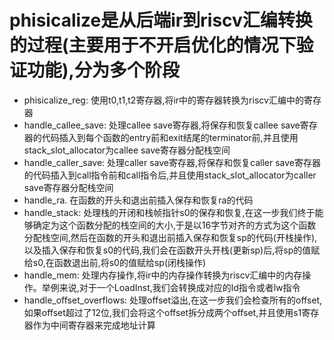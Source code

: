 # phisicalize是从后端ir到riscv汇编转换的过程(主要用于不开启优化的情况下验证功能),分为多个阶段

- phisicalize_reg: 使用t0,t1,t2寄存器,将ir中的寄存器转换为riscv汇编中的寄存器
- handle_callee_save: 处理callee save寄存器,将保存和恢复callee save寄存器的代码插入到每个函数的entry前和exit结尾的terminator前,并且使用stack_slot_allocator为callee save寄存器分配栈空间
- handle_caller_save: 处理caller save寄存器,将保存和恢复caller save寄存器的代码插入到call指令前和call指令后,并且使用stack_slot_allocator为caller save寄存器分配栈空间
- handle_ra. 在函数的开头和退出前插入保存和恢复ra的代码
- handle_stack: 处理栈的开闭和栈帧指针s0的保存和恢复,在这一步我们终于能够确定为这个函数分配的栈空间的大小,于是以16字节对齐的方式为这个函数分配栈空间,然后在函数的开头和退出前插入保存和恢复sp的代码(开栈操作),以及插入保存和恢复s0的代码,我们会在函数开头开栈(更新sp)后,将sp的值赋给s0,在函数退出前,将s0的值赋给sp(闭栈操作)
- handle_mem: 处理内存操作,将ir中的内存操作转换为riscv汇编中的内存操作。举例来说,对于一个LoadInst,我们会转换成对应的ld指令或者lw指令
- handle_offset_overflows: 处理offset溢出,在这一步我们会检查所有的offset,如果offset超过了12位,我们会将这个offset拆分成两个offset,并且使用s1寄存器作为中间寄存器来完成地址计算
